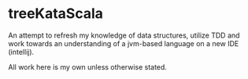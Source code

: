 # treeKataScala

An attempt to refresh my knowledge of data structures, utilize TDD and work towards an understanding of a jvm-based language on a new IDE (intellij).

All work here is my own unless otherwise stated.